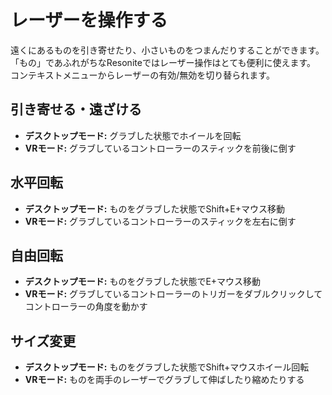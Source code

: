 # レーザーを操作する
遠くにあるものを引き寄せたり、小さいものをつまんだりすることができます。「もの」であふれがちなResoniteではレーザー操作はとても便利に使えます。  
コンテキストメニューからレーザーの有効/無効を切り替られます。
## 引き寄せる・遠ざける
- **デスクトップモード:** グラブした状態でホイールを回転
- **VRモード:** グラブしているコントローラーのスティックを前後に倒す
## 水平回転
- **デスクトップモード:** ものをグラブした状態でShift+E+マウス移動
- **VRモード:** グラブしているコントローラーのスティックを左右に倒す
## 自由回転
- **デスクトップモード:** ものをグラブした状態でE+マウス移動
- **VRモード:** グラブしているコントローラーのトリガーをダブルクリックしてコントローラーの角度を動かす
## サイズ変更
- **デスクトップモード:** ものをグラブした状態でShift+マウスホイール回転
- **VRモード:** ものを両手のレーザーでグラブして伸ばしたり縮めたりする